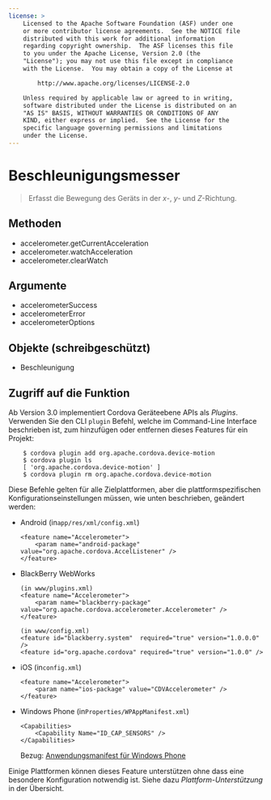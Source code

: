 ```yaml
---
license: >
    Licensed to the Apache Software Foundation (ASF) under one
    or more contributor license agreements.  See the NOTICE file
    distributed with this work for additional information
    regarding copyright ownership.  The ASF licenses this file
    to you under the Apache License, Version 2.0 (the
    "License"); you may not use this file except in compliance
    with the License.  You may obtain a copy of the License at

        http://www.apache.org/licenses/LICENSE-2.0

    Unless required by applicable law or agreed to in writing,
    software distributed under the License is distributed on an
    "AS IS" BASIS, WITHOUT WARRANTIES OR CONDITIONS OF ANY
    KIND, either express or implied.  See the License for the
    specific language governing permissions and limitations
    under the License.
---
```


# Beschleunigungsmesser

> Erfasst die Bewegung des Geräts in der *x-*, *y-* und *Z*-Richtung.

## Methoden

*   accelerometer.getCurrentAcceleration
*   accelerometer.watchAcceleration
*   accelerometer.clearWatch

## Argumente

*   accelerometerSuccess
*   accelerometerError
*   accelerometerOptions

## Objekte (schreibgeschützt)

*   Beschleunigung

## Zugriff auf die Funktion

Ab Version 3.0 implementiert Cordova Geräteebene APIs als *Plugins*. Verwenden Sie den CLI `plugin` Befehl, welche im Command-Line Interface beschrieben ist, zum hinzufügen oder entfernen dieses Features für ein Projekt:

        $ cordova plugin add org.apache.cordova.device-motion
        $ cordova plugin ls
        [ 'org.apache.cordova.device-motion' ]
        $ cordova plugin rm org.apache.cordova.device-motion
    

Diese Befehle gelten für alle Zielplattformen, aber die plattformspezifischen Konfigurationseinstellungen müssen, wie unten beschrieben, geändert werden:

*   Android (in`app/res/xml/config.xml`)
    
        <feature name="Accelerometer">
            <param name="android-package" value="org.apache.cordova.AccelListener" />
        </feature>
        

*   BlackBerry WebWorks
    
        (in www/plugins.xml)
        <feature name="Accelerometer">
            <param name="blackberry-package" value="org.apache.cordova.accelerometer.Accelerometer" />
        </feature>
        
        (in www/config.xml)
        <feature id="blackberry.system"  required="true" version="1.0.0.0" />
        <feature id="org.apache.cordova" required="true" version="1.0.0" />
        

*   iOS (in`config.xml`)
    
        <feature name="Accelerometer">
            <param name="ios-package" value="CDVAccelerometer" />
        </feature>
        

*   Windows Phone (in`Properties/WPAppManifest.xml`)
    
        <Capabilities>
            <Capability Name="ID_CAP_SENSORS" />
        </Capabilities>
        
    
    Bezug: [Anwendungsmanifest für Windows Phone][1]

 [1]: http://msdn.microsoft.com/en-us/library/ff769509%28v=vs.92%29.aspx

Einige Plattformen können dieses Feature unterstützen ohne dass eine besondere Konfiguration notwendig ist. Siehe dazu *Plattform-Unterstützung* in der Übersicht.